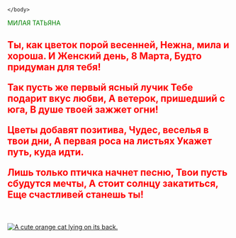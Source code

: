     <!DOCTYPE html>
<html>
    <head>
        <title>Page Title</title>
    </head>
    <body>
        
    </body>

<p style = "color: green"> МИЛАЯ ТАТЬЯНА </p>
<h2 style = "color: red">
 
Ты, как цветок порой весенней,
Нежна, мила и хороша.
И Женский день, 8 Марта,
Будто придуман для тебя!

Так пусть же первый ясный лучик
Тебе подарит вкус любви,
А ветерок, пришедший с юга,
В душе твоей зажжет огни!

Цветы добавят позитива,
Чудес, веселья в твои дни,
А первая роса на листьях
Укажет путь, куда идти.

Лишь только птичка начнет песню,
Твои пусть сбудутся мечты,
А стоит солнцу закатиться,
Еще счастливей станешь ты!</h2>

              
<link href="https://fonts.googleapis.com/css?family=Lobster" rel="stylesheet" type="text/css">
<style>
  .red-text {
    color: red;
  }

  h2 {
    font-family: Lobster, Monospace;
  }

  p{
    font-size: 16px;
    font-family: Monospace;
  }

  .thick-green-border {
    border-color: green;
    border-width: 30px;
    border-style: solid;
    border-radius: 50%;
  }

  .smaller-image {
    width: 200px;
  }
  .silver-background {
    background-color:green;
  }
</style>
<div class="silver-background">
 </div>

<a href="#"><img class="smaller-image thick-green-border" alt="A cute orange cat lying on its back. " src="https://bit.ly/fcc-relaxing-cat"></a>
</html>




